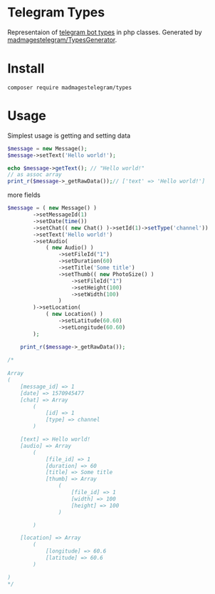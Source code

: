 # Telegram Types

Representaion of [telegram bot types](https://core.telegram.org/bots/api#available-types) in php classes. Generated by [madmagestelegram/TypesGenerator](https://github.com/madmagestelegram/TypesGenerator).

# Install
`composer require madmagestelegram/types`

# Usage

Simplest usage is getting and setting data
```php
$message = new Message();
$message->setText('Hello world!');

echo $message->getText(); // "Hello world!"
// as assoc array
print_r($message->_getRawData());// ['text' => 'Hello world!']
```

more fields
```php
$message = ( new Message() )
        ->setMessageId(1)
        ->setDate(time())
        ->setChat(( new Chat() )->setId(1)->setType('channel'))
        ->setText('Hello world!')
        ->setAudio(
            ( new Audio() )
                ->setFileId("1")
                ->setDuration(60)
                ->setTitle('Some title')
                ->setThumb(( new PhotoSize() )
                    ->setFileId("1")
                    ->setHeight(100)
                    ->setWidth(100)
                )
        )->setLocation(
            ( new Location() )
                ->setLatitude(60.60)
                ->setLongitude(60.60)
        );

    print_r($message->_getRawData());
    
/*
    
Array
(
    [message_id] => 1
    [date] => 1570945477
    [chat] => Array
        (
            [id] => 1
            [type] => channel
        )

    [text] => Hello world!
    [audio] => Array
        (
            [file_id] => 1
            [duration] => 60
            [title] => Some title
            [thumb] => Array
                (
                    [file_id] => 1
                    [width] => 100
                    [height] => 100
                )

        )

    [location] => Array
        (
            [longitude] => 60.6
            [latitude] => 60.6
        )

)
*/

```
